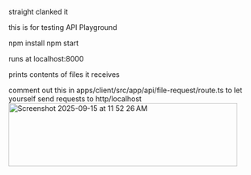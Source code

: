 straight clanked it

this is for testing API Playground

npm install
npm start 

runs at localhost:8000

prints contents of files it receives

comment out this in apps/client/src/app/api/file-request/route.ts to let yourself send requests to http/localhost
<img width="452" height="125" alt="Screenshot 2025-09-15 at 11 52 26 AM" src="https://github.com/user-attachments/assets/ec0342fc-0b5e-4847-8b3f-7811c4940d1e" />
